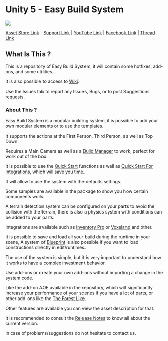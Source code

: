 # Unity 5 - Easy Build System

[![](https://gyazo.com/6510e91979bfdd8cca26947949d71bb5.png)](https://www.assetstore.unity3d.com/#!/content/45394)

[Asset Store Link](https://www.assetstore.unity3d.com/#!/content/45394) | [Support Link](https://www.assetstore.unity3d.com/#!/content/45394) | [YouTube Link](https://www.youtube.com/channel/UCpqX66gZrAtGJmXJA5k-ciw/) | [Facebook Link](https://www.facebook.com/AdsStudioQuebec/) | [Thread Link](https://forum.unity.com/threads/2017f-easy-build-system-official-thread.366086/)

## What Is This ?

This is a repository of Easy Build System, it will contain some hotfixes, add-ons, and some utilities.

It is also possible to access to [Wiki](https://github.com/).

Use the Issues tab to report any Issues, Bugs, or to post Suggestions requests.

### About This ?

Easy Build System is a modular building system, it is possible to add your own modular elements or to use the templates.

It supports the actions at the First Person, Third Person, as well as Top Down.

Requires a Main Camera as well as a [Build Manager](https://www.adsstudio12.net/) to work, perfect for work out of the box.

It is possible to use the [Quick Start](https://www.adsstudio12.net/) functions as well as [Quick Start For Integrations](https://www.adsstudio12.net/), which will save you time.

It will allow to use the system with the defaults settings.

Some samples are available in the package to show you how certain components work.

A terrain detection system can be configured on your parts to avoid the collision with the terrain, there is also a physics system with conditions can be added to your parts.

Integrations are available such as [Inventory Pro](https://www.assetstore.unity3d.com/en/?stay#!/content/66801) or [Voxeland](https://www.assetstore.unity3d.com/en/?stay#!/content/9180) and other.

It is possible to save and load all your build during the runtime in your scene, 
A system of [Blueprint](https://www.adsstudio12.net/) is also possible if you want to load constructions directly in edit/runtimes.

The use of the system is simple, but it is very important to understand how it works to have a complex investment behavior.

Use add-ons or create your own add-ons without importing a change in the system code.

Like the add-on AOE available in the repository, which will significantly increase your performance of your scenes if you have a lot of parts, or other add-ons like the [The Forest Like](https://www.youtube.com/watch?v=GMeZ9TLTIsQ).

Other features are available you can view the asset description for that.

It is recommended to consult the [Release Notes](https://www.adsstudio12.net/) to know all about the current version.

In case of problems/suggestions do not hesitate to contact us.
